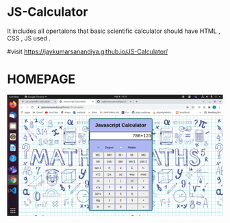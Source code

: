 # JS-Calculator
It includes all opertaions that basic scientific calculator should have
HTML , CSS , JS used .

#visit 
https://jaykumarsanandiya.github.io/JS-Calculator/
# HOMEPAGE 
![](photo1.png)
